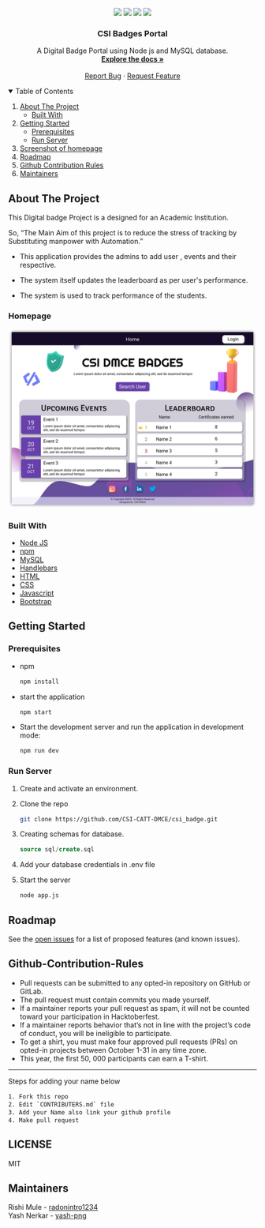 

<p align="center">
   <img src="https://img.shields.io/github/forks/CSI-CATT-DMCE/csi_badge" />
  <img src="https://img.shields.io/github/stars/CSI-CATT-DMCE/csi_badge" />
  <img src="https://img.shields.io/github/issues/CSI-CATT-DMCE/csi_badge" />
  <img src="https://img.shields.io/github/license/CSI-CATT-DMCE/csi_badge" />
</p>

<!-- PROJECT LOGO -->


  <h3 align="center">CSI Badges Portal</h3>

  <p align="center">
    A Digital Badge Portal using Node js  and MySQL database.
    <br />
    <a href="https://github.com/CSI-CATT-DMCE/csi_badge/blob/main/README.md"><strong>Explore the docs »</strong></a>
    <br />
    <br />
    <a href="https://github.com/CSI-CATT-DMCE/csi_badge/issues">Report Bug</a>
    ·
    <a href="https://github.com/CSI-CATT-DMCE/csi_badge/pulls">Request Feature</a>
  </p>
</p>

<!-- TABLE OF CONTENTS -->
<details open="open">
  <summary>Table of Contents</summary>
  <ol>
    <li>
      <a href="#about-the-project">About The Project</a>
      <ul>
        <li><a href="#built-with">Built With</a></li>
      </ul>
    </li>
    <li>
      <a href="#getting-started">Getting Started</a>
      <ul>
        <li><a href="#prerequisites">Prerequisites</a></li>
        <li><a href="#run-server">Run Server</a></li>
      </ul>
    </li>
    <li><a href="#homepage">Screenshot of homepage</a></li>
    <li><a href="#roadmap">Roadmap</a></li>
    <li><a href="#github-contribution-rules">Github Contribution Rules</a></li>
    <li><a href="#maintainers">Maintainers</a></li>

  

  </ol>
</details>

<!-- ABOUT THE PROJECT -->

## About The Project

<!-- [![Product Name Screen Shot][product-screenshot]](https://example.com) -->

This Digital badge Project is a  designed for an Academic Institution. 

So, “The Main Aim of this project is to reduce the stress of tracking by Substituting manpower with Automation.”

- This application provides the admins to add user , events and their respective.

- The system itself updates the leaderboard as per user's performance.

- The system is used to track performance of the students.
  
### Homepage
  <p class="align-center">
  <img src="./Screenshots/Home/Home Page2.png">
  </p>


### Built With

- [Node JS](https://nodejs.org/en/docs/)
- [npm](https://www.npmjs.com/)
- [MySQL](https://www.mysql.com/)
- [Handlebars](https://handlebarsjs.com/)
- [HTML](https://developer.mozilla.org/en-US/docs/Web/HTML)
- [CSS](https://developer.mozilla.org/en-US/docs/Web/CSS)
- [Javascript](https://www.javascript.com/)
- [Bootstrap](https://getbootstrap.com/docs/4.6/getting-started/introduction/)

<!-- GETTING STARTED -->

## Getting Started

### Prerequisites

- npm
  ```sh
  npm install 
  ```
- start the application
   ```sh
   npm start 
   ```
- Start the development server and run the application in development mode:
  ```sh
  npm run dev
  ```
### Run Server

1. Create and activate an environment.
2. Clone the repo
   ```sh
   git clone https://github.com/CSI-CATT-DMCE/csi_badge.git
   ```
3. Creating schemas for database.
   ```sql
   source sql/create.sql 
   ```
4. Add your database credentials in .env file
   	
5. Start the server
   ```sh
   node app.js
   ```


<!-- ## Screenshots

- Login Page
![login-page-screenshot]
<br>

- Home Page
![home-page-screenshot]
<br>

- Add Item Page
![add-item-page-screenshot]
<br>

- Item Details Page
![item-details-page-screenshot]
<br>

- History Page
![history-page-screenshot]
<br>

- System Information Page
![system-information-page-screenshot] -->


<!-- ROADMAP -->

## Roadmap

See the [open issues](https://github.com/CSI-CATT-DMCE/csi_badge/issues) for a list of proposed features (and known issues).

<!-- CONTRIBUTING -->


## Github-Contribution-Rules

* Pull requests can be submitted to any opted-in repository on GitHub or GitLab.
* The pull request must contain commits you made yourself.
* If a maintainer reports your pull request as spam, it will not be counted toward your participation in Hacktoberfest.
* If a maintainer reports behavior that’s not in line with the project’s code of conduct, you will be ineligible to participate.
* To get a shirt, you must make four approved pull requests (PRs) on opted-in projects between October 1-31 in any time zone.
* This year, the first 50, 000 participants can earn a T-shirt.

---

Steps for adding your name below

    1. Fork this repo
    2. Edit `CONTRIBUTERS.md` file
    3. Add your Name also link your github profile
    4. Make pull request
<!-- LICENSE -->
## LICENSE
MIT

<!-- CONTACT -->
## Maintainers

Rishi Mule - [radonintro1234](https://github.com/radonintro1234)
<br>
Yash Nerkar - [yash-png](https://github.com/yash-png)
<!-- ACKNOWLEDGEMENTS -->

<!-- MARKDOWN LINKS & IMAGES -->
<!-- https://www.markdownguide.org/basic-syntax/#reference-style-links -->

[contributors-shield]: https://img.shields.io/github/contributors/othneildrew/Best-README-Template.svg?style=for-the-badge

[forks-shield]: https://img.shields.io/github/forks/CSI-CATT-DMCE/csi_badge

[stars-shield]: https://img.shields.io/github/stars/CSI-CATT-DMCE/csi_badge

[issues-shield]: https://img.shields.io/github/issues/CSI-CATT-DMCE/csi_badge

[license-shield]: https://img.shields.io/github/license/radonintro1234/Stock-Management-System

[product-screenshot]: Screenshots/Home_page.png

[login-page-screenshot]: Screenshots/Login_page.png
[home-page-screenshot]: Screenshots/Home_page.png
[add-item-page-screenshot]: Screenshots/Add_item_page.png
[item-details-page-screenshot]: Screenshots/Item_details_page.png
[history-page-screenshot]: Screenshots/History_page.png
[system-information-page-screenshot]: Screenshots/System_information_Block.png
